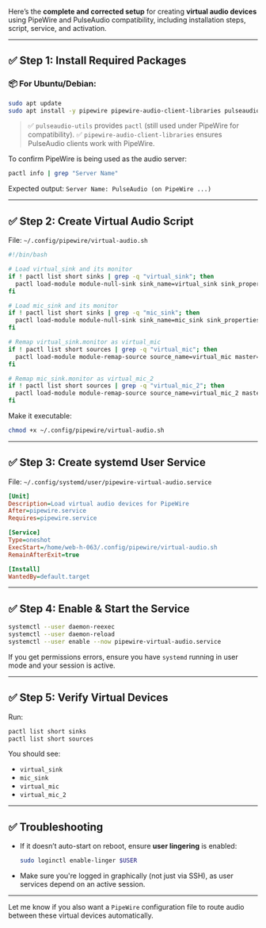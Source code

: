 Here’s the **complete and corrected setup** for creating **virtual audio devices** using PipeWire and PulseAudio compatibility, including installation steps, script, service, and activation.

---

## ✅ Step 1: Install Required Packages

### 📦 For Ubuntu/Debian:

```bash
sudo apt update
sudo apt install -y pipewire pipewire-audio-client-libraries pulseaudio-utils
```

> ✅ `pulseaudio-utils` provides `pactl` (still used under PipeWire for compatibility).
> ✅ `pipewire-audio-client-libraries` ensures PulseAudio clients work with PipeWire.

To confirm PipeWire is being used as the audio server:

```bash
pactl info | grep "Server Name"
```

Expected output: `Server Name: PulseAudio (on PipeWire ...)`

---

## ✅ Step 2: Create Virtual Audio Script

File: `~/.config/pipewire/virtual-audio.sh`

```bash
#!/bin/bash

# Load virtual_sink and its monitor
if ! pactl list short sinks | grep -q "virtual_sink"; then
  pactl load-module module-null-sink sink_name=virtual_sink sink_properties=device.description="Virtual Sink"
fi

# Load mic_sink and its monitor
if ! pactl list short sinks | grep -q "mic_sink"; then
  pactl load-module module-null-sink sink_name=mic_sink sink_properties=device.description="Mic Sink"
fi

# Remap virtual_sink.monitor as virtual_mic
if ! pactl list short sources | grep -q "virtual_mic"; then
  pactl load-module module-remap-source source_name=virtual_mic master=virtual_sink.monitor
fi

# Remap mic_sink.monitor as virtual_mic_2
if ! pactl list short sources | grep -q "virtual_mic_2"; then
  pactl load-module module-remap-source source_name=virtual_mic_2 master=mic_sink.monitor
fi
```

Make it executable:

```bash
chmod +x ~/.config/pipewire/virtual-audio.sh
```

---

## ✅ Step 3: Create systemd User Service

File: `~/.config/systemd/user/pipewire-virtual-audio.service`

```ini
[Unit]
Description=Load virtual audio devices for PipeWire
After=pipewire.service
Requires=pipewire.service

[Service]
Type=oneshot
ExecStart=/home/web-h-063/.config/pipewire/virtual-audio.sh
RemainAfterExit=true

[Install]
WantedBy=default.target
```

---

## ✅ Step 4: Enable & Start the Service

```bash
systemctl --user daemon-reexec
systemctl --user daemon-reload
systemctl --user enable --now pipewire-virtual-audio.service
```

If you get permissions errors, ensure you have `systemd` running in user mode and your session is active.

---

## ✅ Step 5: Verify Virtual Devices

Run:

```bash
pactl list short sinks
pactl list short sources
```

You should see:

* `virtual_sink`
* `mic_sink`
* `virtual_mic`
* `virtual_mic_2`

---

## ✅ Troubleshooting

* If it doesn’t auto-start on reboot, ensure **user lingering** is enabled:

  ```bash
  sudo loginctl enable-linger $USER
  ```
* Make sure you're logged in graphically (not just via SSH), as user services depend on an active session.

---

Let me know if you also want a `PipeWire` configuration file to route audio between these virtual devices automatically.
